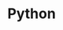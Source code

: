 # Python
<!-- …or create a new repository on the command line
echo "# Python" >> README.md
git init
git add README.md
git commit -m "first commit"
git branch -M main
git remote add origin https://github.com/yooyijun15/Python.git
git push -u origin main -->


<!-- …or push an existing repository from the command line
git remote add origin https://github.com/yooyijun15/Python.git
git branch -M main
git push -u origin main -->

